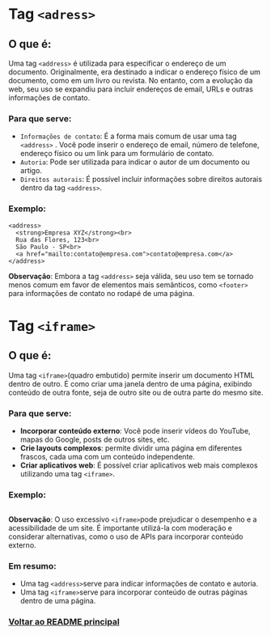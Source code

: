 # Tag `<adress>`

## O que é:

Uma tag `<address>` é utilizada para especificar o endereço de um documento. Originalmente, era destinado a indicar o endereço físico de um documento, como em um livro ou revista. No entanto, com a evolução da web, seu uso se expandiu para incluir endereços de email, URLs e outras informações de contato.

### Para que serve:

- `Informações de contato`: É a forma mais comum de usar uma tag `<address>` . Você pode inserir o endereço de email, número de telefone, endereço físico ou um link para um formulário de contato.
- `Autoria`: Pode ser utilizada para indicar o autor de um documento ou artigo.
- `Direitos autorais`: É possível incluir informações sobre direitos autorais dentro da tag `<address>`.

### Exemplo:

```
<address>
  <strong>Empresa XYZ</strong><br>
  Rua das Flores, 123<br>
  São Paulo - SP<br>
  <a href="mailto:contato@empresa.com">contato@empresa.com</a>
</address>
```

**Observação**: Embora a tag `<address>` seja válida, seu uso tem se tornado menos comum em favor de elementos mais semânticos, como `<footer>` para informações de contato no rodapé de uma página.

# Tag `<iframe>`

## O que é:

Uma tag `<iframe>`(quadro embutido) permite inserir um documento HTML dentro de outro. É como criar uma janela dentro de uma página, exibindo conteúdo de outra fonte, seja de outro site ou de outra parte do mesmo site.

### Para que serve:

- **Incorporar conteúdo externo**: Você pode inserir vídeos do YouTube, mapas do Google, posts de outros sites, etc.
- **Crie layouts complexos**: permite dividir uma página em diferentes frascos, cada uma com um conteúdo independente.
- **Criar aplicativos web**: É possível criar aplicativos web mais complexos utilizando uma tag `<iframe>`.

### Exemplo:

```
```

**Observação**: O uso excessivo `<iframe>`pode prejudicar o desempenho e a acessibilidade de um site. É importante utilizá-la com moderação e considerar alternativas, como o uso de APIs para incorporar conteúdo externo.

### Em resumo:

- Uma tag `<address>`serve para indicar informações de contato e autoria.
- Uma tag `<iframe>`serve para incorporar conteúdo de outras páginas dentro de uma página.

### [Voltar ao README principal](../README.md)